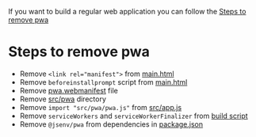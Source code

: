 If you want to build a regular web application you can follow the [Steps to remove pwa](#Steps-to-remove-pwa)

# Steps to remove pwa

- Remove `<link rel="manifest">` from [main.html](./main.html#L8)
- Remove `beforeinstallprompt` script from [main.html](./main.html#L210)
- Remove [pwa.webmanifest](./pwa.webmanifest) file
- Remove [src/pwa](./src/pwa) directory
- Remove `import "src/pwa/pwa.js"` from [src/app.js](./src/app.js)
- Remove `serviceWorkers` and `serviceWorkerFinalizer` from [build script](./script/generate-systemjs-build/generate-systemjs-build.js)
- Remove `@jsenv/pwa` from dependencies in [package.json](./package.json#L52)
